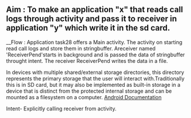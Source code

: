 ## Aim : To make an application "x" that reads call logs through activity and pass it to receiver in application "y" which write it in the sd card.
__Flow : Application task28 offers a Main activity. The activity on starting read call logs and store them in stringbuffer. Areceiver named 'ReceiverPend'starts in background and is passed the data of stringbuffer throught intent. The receiver ReceiverPend writes the data in a file. 

In devices with multiple shared/external storage directories, this directory represents the primary storage that the user will interact with.Traditionally this is in SD card, but it may also be implemented as built-in storage in a device that is distinct from the protected internal storage and can be mounted as a filesystem on a computer. [Android Documentation](https://developer.android.com/reference/android/os/Environment.html)

Intent- Explicitly calling receiver from activity.
